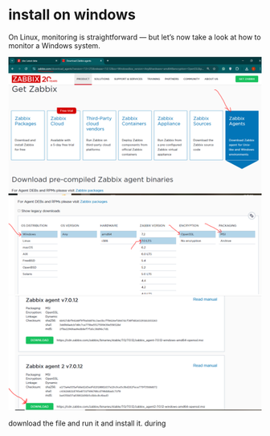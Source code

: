 # install on windows
On Linux, monitoring is straightforward — but let’s now take a look at how to monitor a Windows system.

![img](img/1.png)
![img](img/2.png)
![img](img/3.png)

download the file and run it and install it.
during
